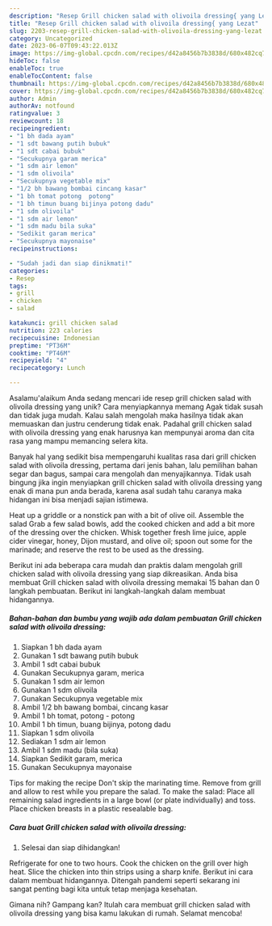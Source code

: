 ```yaml
---
description: "Resep Grill chicken salad with olivoila dressing{ yang Lezat"
title: "Resep Grill chicken salad with olivoila dressing{ yang Lezat"
slug: 2203-resep-grill-chicken-salad-with-olivoila-dressing-yang-lezat
category: Uncategorized
date: 2023-06-07T09:43:22.013Z
image: https://img-global.cpcdn.com/recipes/d42a8456b7b3838d/680x482cq70/grill-chicken-salad-with-olivoila-dressing-foto-resep-utama.jpg
hideToc: false
enableToc: true
enableTocContent: false
thumbnail: https://img-global.cpcdn.com/recipes/d42a8456b7b3838d/680x482cq70/grill-chicken-salad-with-olivoila-dressing-foto-resep-utama.jpg
cover: https://img-global.cpcdn.com/recipes/d42a8456b7b3838d/680x482cq70/grill-chicken-salad-with-olivoila-dressing-foto-resep-utama.jpg
author: Admin
authorAv: notfound
ratingvalue: 3
reviewcount: 18
recipeingredient:
- "1 bh dada ayam"
- "1 sdt bawang putih bubuk"
- "1 sdt cabai bubuk"
- "Secukupnya garam merica"
- "1 sdm air lemon"
- "1 sdm olivoila"
- "Secukupnya vegetable mix"
- "1/2 bh bawang bombai cincang kasar"
- "1 bh tomat potong  potong"
- "1 bh timun buang bijinya potong dadu"
- "1 sdm olivoila"
- "1 sdm air lemon"
- "1 sdm madu bila suka"
- "Sedikit garam merica"
- "Secukupnya mayonaise"
recipeinstructions:

- "Sudah jadi dan siap dinikmati!"
categories:
- Resep
tags:
- grill
- chicken
- salad

katakunci: grill chicken salad 
nutrition: 223 calories
recipecuisine: Indonesian
preptime: "PT36M"
cooktime: "PT46M"
recipeyield: "4"
recipecategory: Lunch

---
```



Asalamu'alaikum Anda sedang mencari ide resep grill chicken salad with olivoila dressing yang unik? Cara menyiapkannya memang Agak tidak susah dan tidak juga mudah. Kalau salah mengolah maka hasilnya tidak akan memuaskan dan justru cenderung tidak enak. Padahal grill chicken salad with olivoila dressing yang enak harusnya kan mempunyai aroma dan cita rasa yang mampu memancing selera kita.


Banyak hal yang sedikit bisa mempengaruhi kualitas rasa dari grill chicken salad with olivoila dressing, pertama dari jenis bahan, lalu pemilihan bahan segar dan bagus, sampai cara mengolah dan menyajikannya. Tidak usah bingung jika ingin menyiapkan grill chicken salad with olivoila dressing yang enak di mana pun anda berada, karena asal sudah tahu caranya maka hidangan ini bisa menjadi sajian istimewa.

Heat up a griddle or a nonstick pan with a bit of olive oil. Assemble the salad Grab a few salad bowls, add the cooked chicken and add a bit more of the dressing over the chicken. Whisk together fresh lime juice, apple cider vinegar, honey, Dijon mustard, and olive oil; spoon out some for the marinade; and reserve the rest to be used as the dressing.


Berikut ini ada beberapa cara mudah dan praktis dalam mengolah grill chicken salad with olivoila dressing yang siap dikreasikan. Anda bisa membuat Grill chicken salad with olivoila dressing memakai 15 bahan dan 0 langkah pembuatan. Berikut ini langkah-langkah dalam membuat hidangannya.

<!--inarticleads1-->

##### Bahan-bahan dan bumbu yang wajib ada dalam pembuatan Grill chicken salad with olivoila dressing:

1. Siapkan 1 bh dada ayam
1. Gunakan 1 sdt bawang putih bubuk
1. Ambil 1 sdt cabai bubuk
1. Gunakan Secukupnya garam, merica
1. Gunakan 1 sdm air lemon
1. Gunakan 1 sdm olivoila
1. Gunakan Secukupnya vegetable mix
1. Ambil 1/2 bh bawang bombai, cincang kasar
1. Ambil 1 bh tomat, potong - potong
1. Ambil 1 bh timun, buang bijinya, potong dadu
1. Siapkan 1 sdm olivoila
1. Sediakan 1 sdm air lemon
1. Ambil 1 sdm madu (bila suka)
1. Siapkan Sedikit garam, merica
1. Gunakan Secukupnya mayonaise


Tips for making the recipe Don&#39;t skip the marinating time. Remove from grill and allow to rest while you prepare the salad. To make the salad: Place all remaining salad ingredients in a large bowl (or plate individually) and toss. Place chicken breasts in a plastic resealable bag. 

<!--inarticleads2-->

##### Cara buat Grill chicken salad with olivoila dressing:


1. Selesai dan siap dihidangkan!

Refrigerate for one to two hours. Cook the chicken on the grill over high heat. Slice the chicken into thin strips using a sharp knife. Berikut ini cara dalam membuat hidangannya. Ditengah pandemi seperti sekarang ini sangat penting bagi kita untuk tetap menjaga kesehatan. 

Gimana nih? Gampang kan? Itulah cara membuat grill chicken salad with olivoila dressing yang bisa kamu lakukan di rumah. Selamat mencoba!
